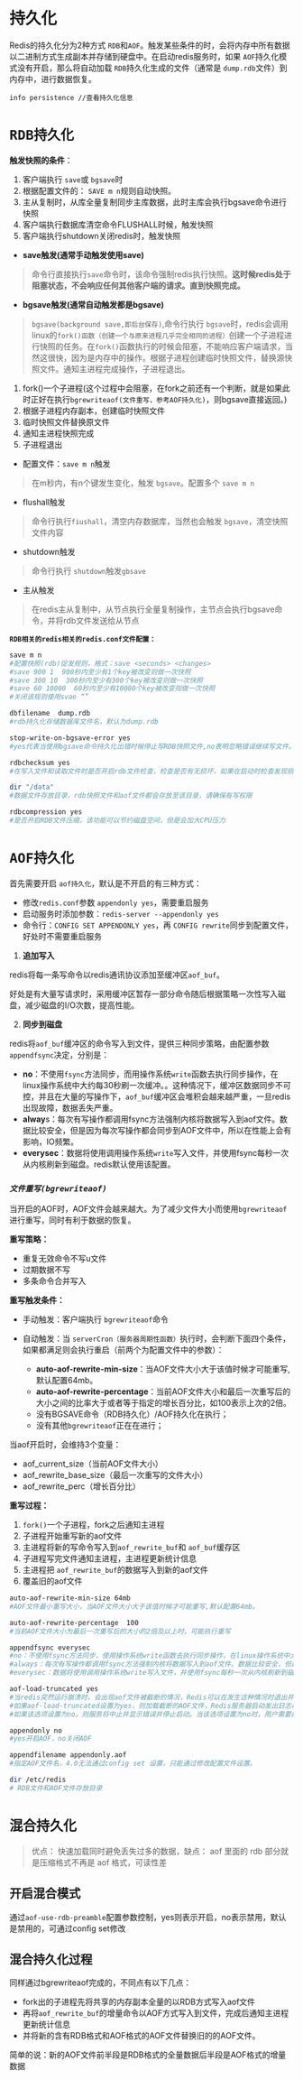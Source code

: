# 持久化

Redis的持久化分为2种方式 `RDB`和`AOF`。触发某些条件的时，会将内存中所有数据以二进制方式生成副本并存储到硬盘中。在启动redis服务时，如果 `AOF`持久化模式没有开启，那么将自动加载 `RDB`持久化生成的文件（通常是 `dump.rdb`文件）到内存中，进行数据恢复。

```re
info persistence //查看持久化信息

```
# `RDB持久化`
**触发快照的条件**：
1. 客户端执行 `save`或 `bgsave`时
2. 根据配置文件的： `SAVE m n`规则自动快照。
3. 主从复制时，从库全量复制同步主库数据，此时主库会执行bgsave命令进行快照
4. 客户端执行数据库清空命令FLUSHALL时候，触发快照
5. 客户端执行shutdown关闭redis时，触发快照

- **save触发(通常手动触发使用save)**

> 命令行直接执行`save`命令时，该命令强制redis执行快照。**这时候redis处于阻塞状态，不会响应任何其他客户端的请求。直到快照完成。**

- **bgsave触发(通常自动触发都是bgsave)**

> `bgsave(background save,即后台保存)`,命令行执行 `bgsave`时，redis会调用linux的`fork()函数（创建一个与原来进程几乎完全相同的进程）`创建一个子进程进行快照的任务。在`fork()`函数执行的时候会阻塞，不能响应客户端请求，当然这很快，因为是内存中的操作。根据子进程创建临时快照文件，替换源快照文件。通知主进程完成操作，子进程退出。

1. fork()一个子进程(这个过程中会阻塞，在fork之前还有一个判断，就是如果此时正好在执行`bgrewriteaof(文件重写，参考AOF持久化)`，则bgsave直接返回。)
2. 根据子进程内存副本，创建临时快照文件
3. 临时快照文件替换原文件
4. 通知主进程快照完成
5. 子进程退出

- 配置文件：`save m n`触发

> 在m秒内，有n个键发生变化，触发 `bgsave`。配置多个 `save m n`

- flushall触发

> 命令行执行`fiushall`，清空内存数据库，当然也会触发 `bgsave`，清空快照文件内容

- shutdown触发

> 命令行执行 `shutdown`触发`gbsave`

- 主从触发

> 在redis主从复制中，从节点执行全量复制操作，主节点会执行bgsave命令，并将rdb文件发送给从节点

**`RDB相关的redis相关的redis.conf文件配置：`**

```sh
save m n
#配置快照(rdb)促发规则，格式：save <seconds> <changes>
#save 900 1  900秒内至少有1个key被改变则做一次快照
#save 300 10  300秒内至少有300个key被改变则做一次快照
#save 60 10000  60秒内至少有10000个key被改变则做一次快照
#关闭该规则使用svae “” 

dbfilename  dump.rdb
#rdb持久化存储数据库文件名，默认为dump.rdb

stop-write-on-bgsave-error yes 
#yes代表当使用bgsave命令持久化出错时候停止写RDB快照文件,no表明忽略错误继续写文件。

rdbchecksum yes
#在写入文件和读取文件时是否开启rdb文件检查，检查是否有无损坏，如果在启动时检查发现损坏，则停止启动。

dir "/data"
#数据文件存放目录，rdb快照文件和aof文件都会存放至该目录，请确保有写权限

rdbcompression yes
#是否开启RDB文件压缩，该功能可以节约磁盘空间，但是会加大CPU压力

```

# `AOF持久化`

首先需要开启 `aof持久化`，默认是不开启的有三种方式：
- 修改`redis.conf`参数 `appendonly yes`，需要重启服务
- 启动服务时添加参数：`redis-server --appendonly yes`
- 命令行：`CONFIG SET APPENDONLY yes`，再 `CONFIG rewrite`同步到配置文件，好处时不需要重启服务


1. **追加写入**

redis将每一条写命令以redis通讯协议添加至缓冲区`aof_buf`。

好处是有大量写请求时，采用缓冲区暂存一部分命令随后根据策略一次性写入磁盘，减少磁盘的I/O次数，提高性能。

2. **同步到磁盘**

redis将`aof_buf`缓冲区的命令写入到文件，提供三种同步策略，由配置参数`appendfsync`决定，分别是：

- **no**：不使用`fsync`方法同步，而用操作系统`write`函数去执行同步操作，在linux操作系统中大约每30秒刷一次缓冲。。这种情况下，缓冲区数据同步不可控，并且在大量的写操作下，`aof_buf`缓冲区会堆积会越来越严重，一旦redis出现故障，数据丢失严重。
- **alway**s：每次有写操作都调用fsync方法强制内核将数据写入到aof文件。数据比较安全，但是因为每次写操作都会同步到AOF文件中，所以在性能上会有影响，IO频繁。
- **everysec**：数据将使用调用操作系统`write`写入文件，并使用fsync每秒一次从内核刷新到磁盘。redis默认使用该配置。

### ***`文件重写(bgrewriteaof)`***

当开启的AOF时，AOF文件会越来越大。为了减少文件大小而使用`bgrewriteaof`进行重写，同时有利于数据的恢复。

**重写策略：**

- 重复无效命令不写u文件
- 过期数据不写
- 多条命令合并写入

**重写触发条件：**


- 手动触发：客户端执行 `bgrewriteaof`命令

- 自动触发：当 `serverCron（服务器周期性函数）`执行时，会判断下面四个条件，如果都满足则会执行重启（前两个为配置文件中的参数）：

    - **auto-aof-rewrite-min-size**：当AOF文件大小大于该值时候才可能重写,默认配置64mb。
    - **auto-aof-rewrite-percentage**：当前AOF文件大小和最后一次重写后的大小之间的比率大于或者等于指定的增长百分比，如100表示上次的2倍。
    -  没有BGSAVE命令（RDB持久化）/AOF持久化在执行；
    - 没有其他`bgrewriteaof`正在在进行；

当aof开启时，会维持3个变量：
- aof_current_size（当前AOF文件大小）
- aof_rewrite_base_size（最后一次重写的文件大小）
- aof_rewrite_perc（增长百分比）

**重写过程：**

1. `fork()`一个子进程，fork之后通知主进程
2. 子进程开始重写新的aof文件
3. 主进程将新的写命令写入到`aof_rewrite_buf`和 `aof_buf`缓存区
4. 子进程写完文件通知主进程，主进程更新统计信息
5. 主进程把 `aof_rewrite_buf`的数据写入到新的aof文件
6. 覆盖旧的aof文件


```sh
auto-aof-rewrite-min-size 64mb
#AOF文件最小重写大小，当AOF文件大小大于该值时候才可能重写,默认配置64mb。

auto-aof-rewrite-percentage  100
#当前AOF文件大小为最后一次重写后的大小的2倍及以上时，可能执行重写

appendfsync everysec
#no：不使用fsync方法同步，使用操作系统write函数去执行同步操作，在linux操作系统中大约每30秒刷一次缓冲。这种情况下，缓冲区数据同步不可控，并且在大量的写操作下，aof_buf缓冲区会堆积会越来越严重，一旦redis出现故障，数据
#always：每次有写操作都调用fsync方法强制内核将数据写入到aof文件。数据比较安全，但是因为每次写操作都会同步到AOF文件中，所以在性能上会有影响，IO频繁。
#everysec：数据将使用调用操作系统write写入文件，并使用fsync每秒一次从内核刷新到磁盘。 这是折中的方案，兼顾性能和数据安全，所以redis默认推荐使用该配置。

aof-load-truncated yes
#当redis突然运行崩溃时，会出现aof文件被截断的情况，Redis可以在发生这种情况时退出并加载错误，以下选项控制此行为。
#如果aof-load-truncated设置为yes，则加载截断的AOF文件，Redis服务器启动发出日志以通知用户该事件。
#如果该选项设置为no，则服务将中止并显示错误并停止启动。当该选项设置为no时，用户需要在重启之前使用“redis-check-aof”实用程序修复AOF文件在进行启动。

appendonly no 
#yes开启AOF，no关闭AOF

appendfilename appendonly.aof
#指定AOF文件名，4.0无法通过config set 设置，只能通过修改配置文件设置。

dir /etc/redis
# RDB文件和AOF文件存放目录
```

# `混合持久化`

> 优点： 快速加载同时避免丢失过多的数据，缺点： aof 里面的 rdb 部分就是压缩格式不再是 aof 格式，可读性差

## **开启混合模式**

通过`aof-use-rdb-preamble`配置参数控制，yes则表示开启，no表示禁用，默认是禁用的，可通过config set修改

## **混合持久化过程**

同样通过bgrewriteaof完成的，不同点有以下几点：
- fork出的子进程先将共享的内存副本全量的以RDB方式写入aof文件
- 再将`aof_rewrite_buf`的增量命令以AOF方式写入到文件，完成后通知主进程更新统计信息
- 并将新的含有RDB格式和AOF格式的AOF文件替换旧的的AOF文件。
  
简单的说：新的AOF文件前半段是RDB格式的全量数据后半段是AOF格式的增量数据

